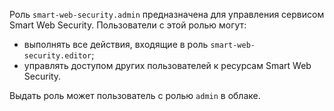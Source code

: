 Роль `smart-web-security.admin` предназначена для управления сервисом Smart Web Security. Пользователи с этой ролью могут:

* выполнять все действия, входящие в роль `smart-web-security.editor`;
* управлять доступом других пользователей к ресурсам Smart Web Security.

Выдать роль может пользователь с ролью `admin` в облаке.